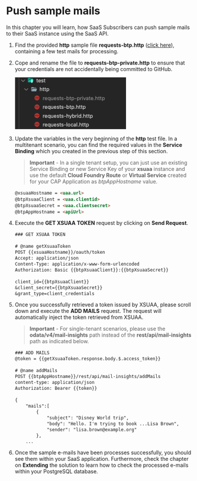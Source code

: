# Push sample mails

In this chapter you will learn, how SaaS Subscribers can push sample mails to their SaaS instance using the SaaS API. 

1. Find the provided **http** sample file **requests-btp.http** ([click here](../../../code/test/http/requests-btp.http)), containing a few test mails for processing. 
   
2. Cope and rename the file to **requests-btp-private.http** to ensure that your credentials are not accidentally being committed to GitHub. 

    [<img src="./images/TEST_PrivateFile.png" width="300"/>](./images/TEST_PrivateFile.png?raw=true)

3. Update the variables in the very beginning of the **http** test file. In a multitenant scenario, you can find the required values in the **Service Binding** which you created in the previous step of this section. 
   
   > **Important** - In a single tenant setup, you can just use an existing Service Binding or new Service Key of your **xsuaa** instance and use the default **Cloud Foundry Route** or **Virtual Service** created for your CAP Application as *btpAppHostname* value. 

    ```md
    @xsuaaHostname = <uaa.url>
    @btpXsuaaClient = <uaa.clientid>
    @btpXsuaaSecret = <uaa.clientsecret>
    @btpAppHostname = <apiUrl>
    ```

4. Execute the **GET XSUAA TOKEN** request by clicking on **Send Request**.

    ```http
    ### GET XSUAA TOKEN

    # @name getXsuaaToken
    POST {{xsuaaHostname}}/oauth/token
    Accept: application/json
    Content-Type: application/x-www-form-urlencoded
    Authorization: Basic {{btpXsuaaClient}}:{{btpXsuaaSecret}}

    client_id={{btpXsuaaClient}}
    &client_secret={{btpXsuaaSecret}}
    &grant_type=client_credentials
    ```

5. Once you successfully retrieved a token issued by XSUAA, please scroll down and execute the **ADD MAILS** request. The request will automatically inject the token retrieved from XSUAA. 
   
   > **Important** - For single-tenant scenarios, please use the **odata/v4/mail-insights** path instead of the **rest/api/mail-insights** path as indicated below. 

    ```http
    ### ADD MAILS
    @token = {{getXsuaaToken.response.body.$.access_token}}

    # @name addMails
    POST {{btpAppHostname}}/rest/api/mail-insights/addMails
    content-type: application/json
    Authorization: Bearer {{token}}

    {
        "mails":[
            {
                "subject": "Disney World trip",
                "body": "Hello. I'm trying to book ...Lisa Brown",
                "sender": "lisa.brown@example.org"
            },
        ...
    ```

6. Once the sample e-mails have been processes successfully, you should see them within your SaaS application. Furthermore, check the chapter on **Extending** the solution to learn how to check the processed e-mails within your PostgreSQL database. 


